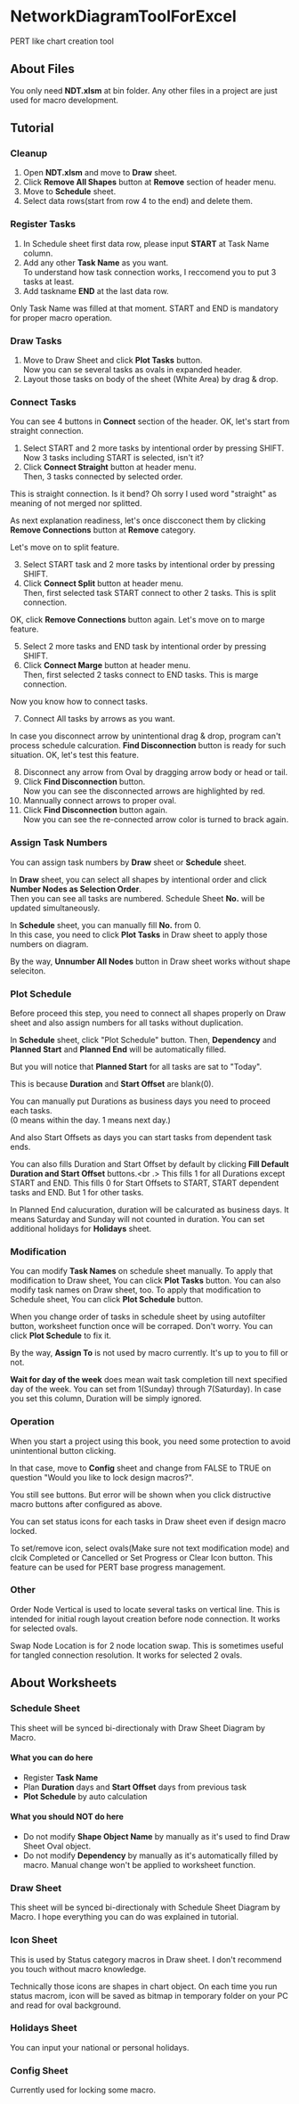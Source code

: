 # NetworkDiagramToolForExcel
PERT like chart creation tool

## About Files
You only need **NDT.xlsm** at bin folder.
Any other files in a project are just used for macro development.

## Tutorial
### Cleanup
1. Open **NDT.xlsm** and move to **Draw** sheet.
2. Click **Remove All Shapes** button at **Remove** section of header menu.
3. Move to **Schedule** sheet.
4. Select data rows(start from row 4 to the end) and delete them.

### Register Tasks
1. In Schedule sheet first data row, please input **START** at Task Name column.
2. Add any other **Task Name** as you want. <br /> To understand how task connection works, I reccomend you to put 3 tasks at least.
3. Add taskname **END** at the last data row.

Only Task Name was filled at that moment. START and END is mandatory for proper macro operation.

### Draw Tasks
1. Move to Draw Sheet and click **Plot Tasks** button. <br /> Now you can se several tasks as ovals in expanded header.
2. Layout those tasks on body of the sheet (White Area) by drag & drop.

### Connect Tasks
You can see 4 buttons in **Connect** section of the header.
OK, let's start from straight connection.

1. Select START and 2 more tasks by intentional order by pressing SHIFT.<br /> Now 3 tasks including START is selected, isn't it?
2. Click **Connect Straight** button at header menu.<br /> Then, 3 tasks connected by selected order.

This is straight connection.
Is it bend? Oh sorry I used word "straight" as meaning of not merged nor splitted.

As next explanation readiness, let's once discconect them by clicking **Remove Connections** button at **Remove** category.

Let's move on to split feature.

3. Select START task and 2 more tasks by intentional order by pressing SHIFT.
4. Click **Connect Split** button at header menu.<br /> Then, first selected task START connect to other 2 tasks.
This is split connection.

OK, click **Remove Connections** button again.
Let's move on to marge feature.

5. Select 2 more tasks and END task by intentional order by pressing SHIFT.
6. Click **Connect Marge** button at header menu.<br /> Then, first selected 2 tasks connect to END tasks.
This is marge connection.

Now you know how to connect tasks.

7. Connect All tasks by arrows as you want.

In case you disconnect arrow by unintentional drag & drop, program can't process schedule calcuration.
**Find Disconnection** button is ready for such situation.
OK, let's test this feature.

8. Disconnect any arrow from Oval by dragging arrow body or head or tail.
9. Click **Find Disconnection** button. <br /> Now you can see the disconnected arrows are highlighted by red.
10. Mannually connect arrows to proper oval.
11. Click **Find Disconnection** button again. <br /> Now you can see the re-connected arrow color is turned to brack again.

### Assign Task Numbers
You can assign task numbers by **Draw** sheet or **Schedule** sheet.

In **Draw** sheet, you can select all shapes by intentional order and click **Number Nodes as Selection Order**. <br />Then you can see all tasks are numbered. Schedule Sheet **No.** will be updated simultaneously.

In **Schedule** sheet, you can manually fill **No.** from 0. <br />In this case, you need to click **Plot Tasks** in Draw sheet to apply those numbers on diagram.

By the way, **Unnumber All Nodes** button in Draw sheet works without shape seleciton.

### Plot Schedule
Before proceed this step, you need to connect all shapes properly on Draw sheet and also assign numbers for all tasks without duplication.

In **Schedule** sheet, click "Plot Schedule" button.
Then, **Dependency** and **Planned Start** and **Planned End** will be automatically filled.

But you will notice that **Planned Start** for all tasks are sat to "Today".

This is because **Duration** and **Start Offset** are blank(0).

You can manually put Durations as business days you need to proceed each tasks.<br />(0 means within the day. 1 means next day.)

And also Start Offsets as days you can start tasks from dependent task ends.

You can also fills Duration and Start Offset by default by clicking **Fill Default Duration and Start Offset** buttons.<br .> This fills 1 for all Durations except START and END. This fills 0 for Start Offsets to START, START dependent tasks and END. But 1 for other tasks.

In Planned End calucuration, duration will be calcurated as business days. It means Saturday and Sunday will not counted in duration. You can set additional holidays for **Holidays** sheet.

### Modification
You can modify **Task Names** on schedule sheet manually. To apply that modification to Draw sheet, You can click **Plot Tasks** button.
You can also modify task names on Draw sheet, too. To apply that modification to Schedule sheet, You can click **Plot Schedule** button.

When you change order of tasks in schedule sheet by using autofilter button, worksheet function once will be corraped.
Don't worry. You can click **Plot Schedule** to fix it.

By the way, **Assign To** is not used by macro currently. It's up to you to fill or not.

**Wait for day of the week** does mean wait task completion till next specified day of the week.
You can set from 1(Sunday) through 7(Saturday). In case you set this column, Duration will be simply ignored.

### Operation
When you start a project using this book, you need some protection to avoid unintentional button clicking.

In that case, move to **Config** sheet and change from FALSE to TRUE on question "Would you like to lock design macros?".

You still see buttons. But error will be shown when you click distructive macro buttons after configured as above.

You can set status icons for each tasks in Draw sheet even if design macro locked.

To set/remove icon, select ovals(Make sure not text modification mode) and clcik Completed or Cancelled or Set Progress or Clear Icon button.
This feature can be used for PERT base progress management.

### Other
Order Node Vertical is used to locate several tasks on vertical line.
This is intended for initial rough layout creation before node connection.
It works for selected ovals.

Swap Node Location is for 2 node location swap.
This is sometimes useful for tangled connection resolution.
It works for selected 2 ovals.

## About Worksheets
### Schedule Sheet
This sheet will be synced bi-directionaly with Draw Sheet Diagram by Macro.

#### What you can do here
- Register **Task Name**
- Plan **Duration** days and **Start Offset** days from previous task
- **Plot Schedule** by auto calculation

#### What you should NOT do here
- Do not modify **Shape Object Name** by manually as it's used to find Draw Sheet Oval object.
- Do not modify **Dependency** by manually as it's automatically filled by macro. Manual change won't be applied to worksheet function.

### Draw Sheet
This sheet will be synced bi-directionaly with Schedule Sheet Diagram by Macro.
I hope everything you can do was explained in tutorial.

### Icon Sheet
This is used by Status category macros in Draw sheet.
I don't recommend you touch without macro knowledge.

Technically those icons are shapes in chart object. On each time you run status macrom, icon will be saved as bitmap in temporary folder on your PC and read for oval background.

### Holidays Sheet
You can input your national or personal holidays.

### Config Sheet
Currently used for locking some macro.
